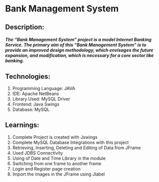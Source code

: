 # Bank Management System 


## Description:
#### _The “Bank Management System” project is a model Internet Banking Service. The primary aim of this “Bank Management System” is to provide an improved design methodology, which envisages the future expansion, and modification, which is necessary for a core sector like banking._

## Technologies:

1. Programming Language: JAVA
2. IDE: Apache NetBeans
3. Library Used: MySQL Driver
4. Frontend: Java Swings
5. Database: MySQL

## Learnings:

1. Complete Project is created with Jswings
2. Complete MySQL Database Integrations with this project
3. Retrieving, Inserting, Deleting and Editing of Data from JFrame
4. Used JDBS Connectivity
5. Using of Date and Time Library in the module
6. Switching from one frame to another frame
7. Login and Register page creation
8. Import the images in the JFrame using Jlabel
